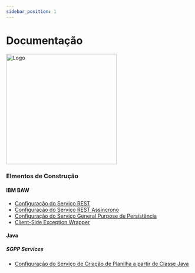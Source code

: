 ```yaml
---
sidebar_position: 1
---
```


# Documentação
<!-- Documentação da arquitetura e padrões de desenvolvimento do sistema SGPP.   -->

<div style={{ textAlign: 'center' }}>
  <img src="@site/static/img/logo.svg" alt="Logo" width="300" />
</div>

### Elmentos de Construção
#### IBM BAW
-   [Configuração do Serviço REST](docs/ibm-baw/servicos-rest.md)
-   [Configuração do Serviço REST Assíncrono](docs/ibm-baw/servico-rest-assincrono.md)
-   [Configuração do Serviço General Purpose de Persistência](docs/ibm-baw/servico-persistir-general-purpose-entity.md)
-   [Client-Side Exception Wrapper](docs/ibm-baw/client-side-exception-wrapper.md)
#### Java
##### SGPP Services
-   [Configuração do Serviço de Criação de Planilha a partir de Classe Java](docs/sgpp-services/servico_criacao_planilha_classe.md)